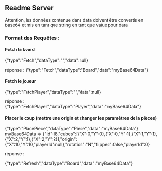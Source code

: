 ## Readme Server

Attention, les données contenue dans data doivent être convertis en base64 et mis en tant que string en tant que value pour data

### Format des Requêtes :
#### Fetch la board ####
{"type":"Fetch","dataType":"","data":null}

réponse :
{"type":"Fetch","dataType":"Board","data":"myBase64Data"}

#### Fetch le joueur
{"type":"FetchPlayer","dataType":"","data":null}

réponse :
{"type":"FetchPlayer","dataType":"Player","data":"myBase64Data"}

#### Placer le coup (mettre une origin et changer les paramètres de la pièces)

{"type":"PlacePiece","dataType":"Piece","data":"myBase64Data"}
myBase64Data => {"id":18,"cubes":[{"X":0,"Y":0},{"X":0,"Y":1},{"X":1,"Y":1},{"X":2,"Y":1},{"X":2,"Y":2}],"origin":{"X":10,"Y":10,"playerId":null},"rotation":"N","flipped":false,"playerId":0}

réponse : 

{"type":"Refresh","dataType":"Board","data":"myBase64Data"}


